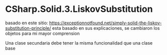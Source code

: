 # CSharp.Solid.3.LiskovSubstitution

basado en este sitio: https://exceptionnotfound.net/simply-solid-the-liskov-substitution-principle/
esta basado en sus explicaciones, se cambiaron los objetos para mi mayor comprension

Una clase secundaria debe tener la misma funcionalidad que una clase base
